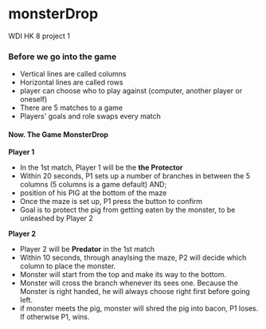 # monsterDrop
WDI HK 8 project 1

### Before we go into the game

- Vertical lines are called columns  
- Horizontal lines are called rows  
- player can choose who to play against (computer, another player or oneself) 
- There are 5 matches to a game  
- Players' goals and role swaps every match 


#### Now. The Game MonsterDrop
**Player 1**  
- In the 1st match, Player 1 will be the **the Protector**  
- Within 20 seconds, P1 sets up a number of branches in between the 5 columns (5 columns is a game default) AND;  
- position of his PIG at the bottom of the maze  
- Once the maze is set up, P1 press the button to confirm    
- Goal is to protect the pig from getting eaten by the monster, to be unleashed by Player 2  

**Player 2**  
- Player 2 will be **Predator** in the 1st match  
- Within 10 seconds, through anaylsing the maze, P2 will decide which column to place the monster.  
- Monster will start from the top and make its way to the bottom.  
- Monster will cross the branch whenever its sees one. Because the Monster is right handed, he will always choose right first before going left.
- if monster meets the pig, monster will shred the pig into bacon, P1 loses. If otherwise P1, wins.
